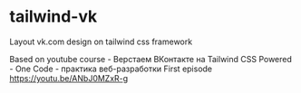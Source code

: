 # tailwind-vk

Layout vk.com design on tailwind css framework

Based on youtube course - Верстаем ВКонтакте на Tailwind CSS 
Powered - One Code - практика веб-разработки
First episode https://youtu.be/ANbJ0MZxR-g
